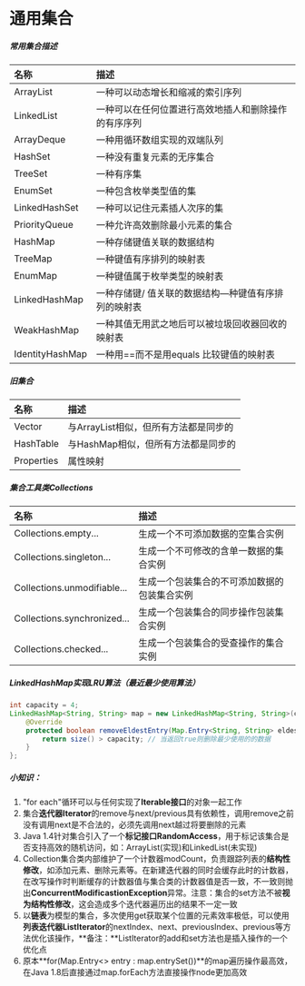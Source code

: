 # 通用集合

##### 常用集合描述

| 名称            | 描述                                                 |
| :-------------- | :--------------------------------------------------- |
| ArrayList       | 一种可以动态增长和缩减的索引序列                     |
| LinkedList      | 一种可以在任何位置进行高效地插人和删除操作的有序序列 |
| ArrayDeque      | 一种用循环数组实现的双端队列                         |
| HashSet         | 一种没有重复元素的无序集合                           |
| TreeSet         | 一种有序集                                           |
| EnumSet         | 一种包含枚举类型值的集                               |
| LinkedHashSet   | 一种可以记住元素插人次序的集                         |
| PriorityQueue   | 一种允许高效删除最小元素的集合                       |
| HashMap         | 一种存储键值关联的数据结构                           |
| TreeMap         | 一种键值有序排列的映射表                             |
| EnumMap         | 一种键值属于枚举类型的映射表                         |
| LinkedHashMap   | 一种存储键/ 值关联的数据结构—种键值有序排列的映射表  |
| WeakHashMap     | 一种其值无用武之地后可以被垃圾回收器回收的映射表     |
| IdentityHashMap | 一种用==而不是用equals 比较键值的映射表              |

##### 旧集合

| 名称       | 描述                                  |
| :--------- | :------------------------------------ |
| Vector     | 与ArrayList相似，但所有方法都是同步的 |
| HashTable  | 与HashMap相似，但所有方法都是同步的   |
| Properties | 属性映射                              |

##### 集合工具类Collections

| 名称                        | 描述                                         |
| :-------------------------- | :------------------------------------------- |
| Collections.empty...        | 生成一个不可添加数据的空集合实例             |
| Collections.singleton...    | 生成一个不可修改的含单一数据的集合实例       |
| Collections.unmodifiable... | 生成一个包装集合的不可添加数据的包装集合实例 |
| Collections.synchronized... | 生成一个包装集合的同步操作包装集合实例       |
| Collections.checked...      | 生成一个包装集合的受查操作的集合实例         |

##### LinkedHashMap实现LRU算法（最近最少使用算法）

```java
int capacity = 4;
LinkedHashMap<String, String> map = new LinkedHashMap<String, String>(capacity, 0.75f,true) {
    @Override
    protected boolean removeEldestEntry(Map.Entry<String, String> eldest) {
        return size() > capacity; // 当返回true则删除最少使用的的数据
    }
};
```

##### 小知识：

1. "for each"循环可以与任何实现了**Iterable接口**的对象一起工作
2. 集合**迭代器Iterator**的remove与next/previous具有依赖性，调用remove之前没有调用next是不合法的，必须先调用next越过将要删除的元素
3. Java 1.4针对集合引入了一个**标记接口RandomAccess**，用于标记该集合是否支持高效的随机访问，如：ArrayList(实现)和LinkedList(未实现)
4. Collection集合类内部维护了一个计数器modCount，负责跟踪列表的**结构性修改**，如添加元素、删除元素等。在新建迭代器的同时会缓存此时的计数器，在改写操作时判断缓存的计数器值与集合类的计数器值是否一致，不一致则抛出**ConcurrentModificastionException**异常。注意：集合的set方法不被**视为结构性修改**，这会造成多个迭代器遍历出的结果不一定一致
5. 以**链表**为模型的集合，多次使用get获取某个位置的元素效率极低，可以使用**列表迭代器ListIterator**的nextIndex、next、previousIndex、previous等方法优化该操作，**备注：**ListIterator的add和set方法也是插入操作的一个优化点
6. 原本**for(Map.Entry<> entry : map.entrySet())**的map遍历操作最高效，在Java 1.8后直接通过map.forEach方法直接操作node更加高效

